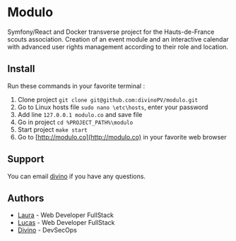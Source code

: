 # Modulo
Symfony/React and Docker transverse project for the Hauts-de-France scouts association. Creation of an event module and an interactive calendar with advanced user rights management according to their role and location.

## Install

Run these commands in your favorite terminal :

1. Clone project `git clone git@github.com:divinoPV/modulo.git`
2. Go to Linux hosts file `sudo nano \etc\hosts`, enter your password
3. Add line `127.0.0.1 modulo.co` and save file
4. Go in project `cd %PROJECT_PATH%\modulo`
5. Start project `make start`
6. Go to [http://modulo.co](http://modulo.co) in your favorite web browser

## Support

You can email [divino][email] if you have any questions.

## Authors

  - [Laura][laura] - Web Developer FullStack
  - [Lucas][lucas] - Web Developer FullStack
  - [Divino][divino] - DevSecOps

[email]: (mailto:hmonteiro.dev@gmail.com?subject=[GitHub]%20Source%20Han%20Sans)
[laura]: (https://github.com/lauraagss/)
[lucas]: (https://github.com/Spacelocust/)
[divino]: (https://github.com/divinoPV/)
